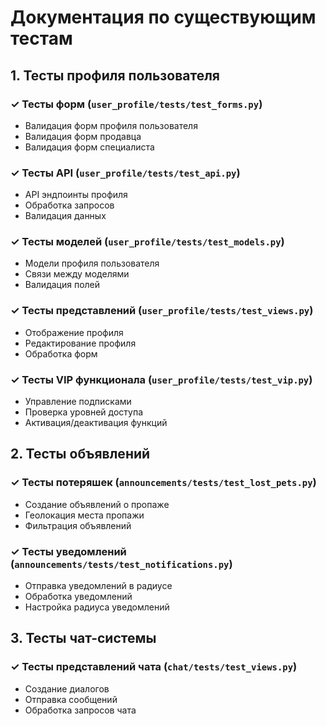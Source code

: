 # Документация по существующим тестам

## 1. Тесты профиля пользователя
### ✓ Тесты форм (`user_profile/tests/test_forms.py`)
- Валидация форм профиля пользователя
- Валидация форм продавца
- Валидация форм специалиста

### ✓ Тесты API (`user_profile/tests/test_api.py`)
- API эндпоинты профиля
- Обработка запросов
- Валидация данных

### ✓ Тесты моделей (`user_profile/tests/test_models.py`)
- Модели профиля пользователя
- Связи между моделями
- Валидация полей

### ✓ Тесты представлений (`user_profile/tests/test_views.py`)
- Отображение профиля
- Редактирование профиля
- Обработка форм

### ✓ Тесты VIP функционала (`user_profile/tests/test_vip.py`)
- Управление подписками
- Проверка уровней доступа
- Активация/деактивация функций

## 2. Тесты объявлений
### ✓ Тесты потеряшек (`announcements/tests/test_lost_pets.py`)
- Создание объявлений о пропаже
- Геолокация места пропажи
- Фильтрация объявлений

### ✓ Тесты уведомлений (`announcements/tests/test_notifications.py`)
- Отправка уведомлений в радиусе
- Обработка уведомлений
- Настройка радиуса уведомлений

## 3. Тесты чат-системы
### ✓ Тесты представлений чата (`chat/tests/test_views.py`)
- Создание диалогов
- Отправка сообщений
- Обработка запросов чата